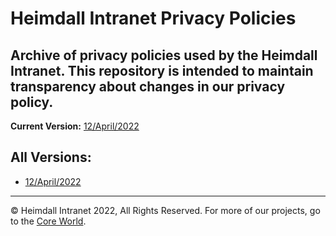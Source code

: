 # Heimdall Intranet Privacy Policies
Archive of privacy policies used by the Heimdall Intranet.
This repository is intended to maintain transparency about changes in our privacy policy.
---
**Current Version:** [12/April/2022](/12-apr-2022)

## All Versions:
- [12/April/2022](/12-apr-2022)

---
© Heimdall Intranet 2022, All Rights Reserved. For more of our projects, go to the [Core World](https://core.pks.ai/).
